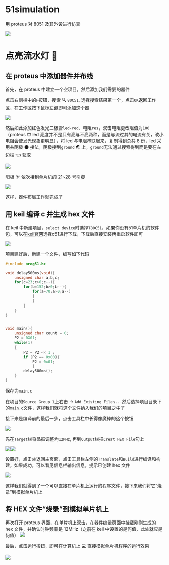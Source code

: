 # 51simulation

用 proteus 对 8051 及其外设进行仿真

![](screenshot/led.gif)

# 点亮流水灯 :traffic_light:

## 在 proteus 中添加器件并布线

首先，在 proteus 中建立一个空项目，然后添加我们需要的器件

点击右侧栏中的`P`按钮，搜索 :mag: `80C51`, 选择搜索结果第一个，点击`OK`返回工作区，在工作区按下鼠标左键即可添加这个器

![](screenshot/2019-08-20-00-42-44.png)

然后如此添加红色发光二极管`led-red`、电阻`res`，双击电阻更改阻值为`100`（proteus 中 led 亮度并不是只有亮与不亮两种，而是与流过其的电流有关，改小电阻会使发光现象更明显），将 led 与电阻串联起来，复制得到总共 8 份，led 采用共阴极 :new_moon: 接法，阴极接到`ground` :earth_asia: 上，`ground`无法通过搜索得到而是要在左边栏 :point_left: 获取

![](screenshot/2019-08-20-00-55-37.png)

阳极 :sunny: 依次接到单片机的 21~28 号引脚

![](screenshot/2019-08-20-00-57-00.png)

这样，器件布局工作就完成了

## 用 keil 编译 c 并生成 hex 文件

在 keil 中新建项目，`select device`时选择`T80C51`，如果你没有51单片机的软件包，可以在[keil官网](https://www.keil.com/download/product/)选择c51进行下载，下载后直接安装再重启软件即可

![](screenshot/2019-08-20-01-05-01.png)

项目建好后，新建一个文件，编写如下代码

```c
#include <reg51.h>

void delay500ms(void){
	unsigned char a,b,c;
	for(c=23;c>0;c--){
		for(b=152;b>0;b--){
			for(a=70;a>0;a--)
			{
			}
		}
	}
}


void main(){
	unsigned char count = 0;
	P2 = 0X01;
	while(1)
	{
		P2 = P2 << 1 ;
		if (P2 == 0x00){
			P2 = 0x01;
			}
		delay500ms();
	}
}
```

保存为`main.c`

在项目的`Source Group 1`上右击 -> `Add Existing Files...`然后选择项目目录下的`main.c`文件，这样我们就将这个文件纳入我们的项目之中了

接下来是编译前的最后一步，点击工具栏中长得像魔棒的这个按钮

![](screenshot/2019-08-20-01-17-11.png)

先在`Target`栏将晶振调整为`12MHz`, 再到`Output`栏把`Creat HEX File`勾上

![](screenshot/2019-08-20-01-18-24.png)![](screenshot/2019-08-20-01-19-44.png)

设置好，点击`ok`返回主页面，点击工具栏左侧的`Translate`和`Build`进行编译和构建，如果成功，可以看见信息栏输出信息，提示已创建 hex 文件

![](screenshot/2019-08-20-01-22-31.png)

这样我们就得到了一个可以直接在单片机上运行的程序文件，接下来我们将它“烧录”到模拟单片机上

## 将 HEX 文件“烧录”到模拟单片机上

再次打开 proteus 界面，在单片机上双击，在器件编辑页面中挂载刚刚生成的 hex 文件，并确认时钟频率是 12MHz（之前在 keil 中设置的是何值，此处就应是何值）
![](screenshot/hex.gif)

最后，点击运行按钮，即可在计算机上 :computer: 直接模拟单片机程序的运行效果

![](screenshot/run.gif)
